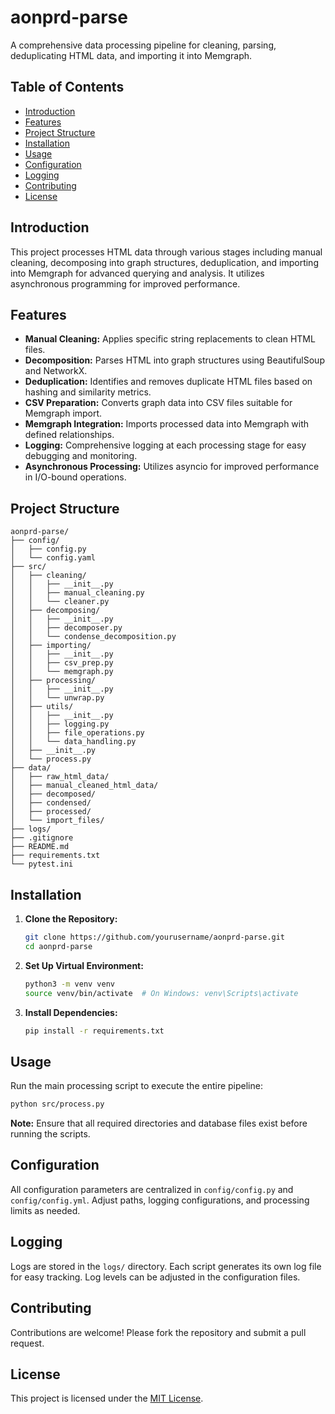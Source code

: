 # aonprd-parse

A comprehensive data processing pipeline for cleaning, parsing, deduplicating HTML data, and importing it into Memgraph.

## Table of Contents

- [Introduction](#introduction)
- [Features](#features)
- [Project Structure](#project-structure)
- [Installation](#installation)
- [Usage](#usage)
- [Configuration](#configuration)
- [Logging](#logging)
- [Contributing](#contributing)
- [License](#license)

## Introduction

This project processes HTML data through various stages including manual cleaning, decomposing into graph structures, deduplication, and importing into Memgraph for advanced querying and analysis. It utilizes asynchronous programming for improved performance.

## Features

- **Manual Cleaning:** Applies specific string replacements to clean HTML files.
- **Decomposition:** Parses HTML into graph structures using BeautifulSoup and NetworkX.
- **Deduplication:** Identifies and removes duplicate HTML files based on hashing and similarity metrics.
- **CSV Preparation:** Converts graph data into CSV files suitable for Memgraph import.
- **Memgraph Integration:** Imports processed data into Memgraph with defined relationships.
- **Logging:** Comprehensive logging at each processing stage for easy debugging and monitoring.
- **Asynchronous Processing:** Utilizes asyncio for improved performance in I/O-bound operations.

## Project Structure

```text
aonprd-parse/
├── config/
│   ├── config.py
│   └── config.yaml
├── src/
│   ├── cleaning/
│   │   ├── __init__.py
│   │   ├── manual_cleaning.py
│   │   └── cleaner.py
│   ├── decomposing/
│   │   ├── __init__.py
│   │   ├── decomposer.py
│   │   └── condense_decomposition.py
│   ├── importing/
│   │   ├── __init__.py
│   │   ├── csv_prep.py
│   │   └── memgraph.py
│   ├── processing/
│   │   ├── __init__.py
│   │   └── unwrap.py
│   ├── utils/
│   │   ├── __init__.py
│   │   ├── logging.py
│   │   ├── file_operations.py
│   │   └── data_handling.py
│   ├── __init__.py
│   └── process.py
├── data/
│   ├── raw_html_data/
│   ├── manual_cleaned_html_data/
│   ├── decomposed/
│   ├── condensed/
│   ├── processed/
│   └── import_files/
├── logs/
├── .gitignore
├── README.md
├── requirements.txt
└── pytest.ini
```

## Installation

1. **Clone the Repository:**

   ```bash
   git clone https://github.com/yourusername/aonprd-parse.git
   cd aonprd-parse
   ```

2. **Set Up Virtual Environment:**

   ```bash
   python3 -m venv venv
   source venv/bin/activate  # On Windows: venv\Scripts\activate
   ```

3. **Install Dependencies:**

   ```bash
   pip install -r requirements.txt
   ```

## Usage

Run the main processing script to execute the entire pipeline:

```bash
python src/process.py
```

**Note:** Ensure that all required directories and database files exist before running the scripts.

## Configuration

All configuration parameters are centralized in `config/config.py` and `config/config.yml`. Adjust paths, logging configurations, and processing limits as needed.

## Logging

Logs are stored in the `logs/` directory. Each script generates its own log file for easy tracking. Log levels can be adjusted in the configuration files.

## Contributing

Contributions are welcome! Please fork the repository and submit a pull request.

## License

This project is licensed under the [MIT License](LICENSE).
